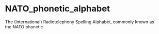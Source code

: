 # NATO_phonetic_alphabet
The (International) Radiotelephony Spelling Alphabet, commonly known as the NATO phonetic
